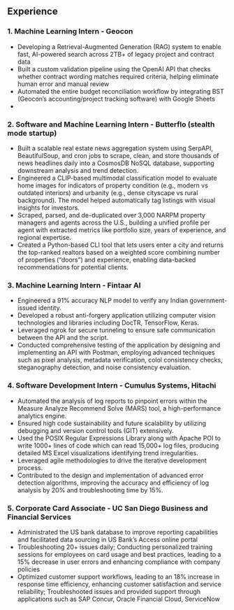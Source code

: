 ## Experience

### 1. Machine Learning Intern - Geocon							
- Developing a Retrieval-Augmented Generation (RAG) system to enable fast, AI-powered search across 2TB+ of legacy project and contract data
- Built a custom validation pipeline using the OpenAI API that checks whether contract wording matches required criteria, helping eliminate human error and manual review
- Automated the entire budget reconciliation workflow by integrating BST (Geocon’s accounting/project tracking software) with Google Sheets
- 


### 2. Software and Machine Learning Intern - Butterflo (stealth mode startup)								
- Built a scalable real estate news aggregation system using SerpAPI, BeautifulSoup, and cron jobs to scrape, clean, and store thousands of news headlines daily into a CosmosDB NoSQL database, supporting downstream analysis and trend detection.
- Engineered a CLIP-based multimodal classification model to evaluate home images for indicators of property condition (e.g., modern vs outdated interiors) and urbanity (e.g., dense cityscape vs rural background). The model helped automatically tag listings with visual insights for investors.
- Scraped, parsed, and de-duplicated over 3,000 NARPM property managers and agents across the U.S., building a unified profile per agent with extracted metrics like portfolio size, years of experience, and regional expertise.
- Created a Python-based CLI tool that lets users enter a city and returns the top-ranked realtors based on a weighted score combining number of properties (“doors”) and experience, enabling data-backed recommendations for potential clients.


<!-- ### 2. Machine Learning Intern - AISeq   								
- Developing a machine learning model to detect Alzheimer’s disease from genomic sequence data using feature engineering and supervised learning techniques -->

### 3. Machine Learning Intern - Fintaar AI    								
- Engineered a 91% accuracy NLP model to verify any Indian government-issued identity.
- Developed a robust anti-forgery application utilizing computer vision technologies and libraries including DocTR, TensorFlow, Keras.
- Leveraged ngrok for secure tunneling to ensure safe communication between the API and the script.
- Conducted comprehensive testing of the application by designing and implementing an API with Postman, employing advanced techniques such as pixel analysis, metadata verification, colol 
  consistency checks, steganography detection, and noise consistency evaluation.

### 4. Software Development Intern - Cumulus Systems, Hitachi
- Automated the analysis of log reports to pinpoint errors within the Measure Analyze Recommend Solve (MARS) tool, a high-performance analytics engine.
- Ensured high code sustainability and future scalability by utilizing debugging and version control tools (GIT) extensively.
- Used the POSIX Regular Expressions Library along with Apache POI to write 1000+ lines of code which can read 15,000+ log files, producing detailed MS Excel visualizations identifying trend 
  irregularities.
- Leveraged agile methodologies to drive the iterative development process.
- Contributed to the design and implementation of advanced error detection algorithms, improving the accuracy and efficiency of log analysis by 20% and troubleshooting time by 15%.

### 5. Corporate Card Associate - UC San Diego Business and Financial Services
- Administrated the US bank database to improve reporting capabilities and facilitated data sourcing in US Bank’s Access online portal
- Troubleshooting 20+ issues daily; Conducting personalized training sessions for employees on card usage and best practices, leading to a 15% decrease in user errors and enhancing compliance with company policies
- Optimized customer support workflows, leading to an 18% increase in response time efficiency, enhancing customer satisfaction and service reliability; Troubleshooted issues and provided support through applications such as SAP Concur, Oracle Financial Cloud, ServiceNow
